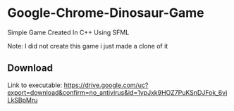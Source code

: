 # Google-Chrome-Dinosaur-Game
Simple Game Created In C++ Using SFML

Note: I did not create this game i just made a clone of it

## Download

Link to executable: https://drive.google.com/uc?export=download&confirm=no_antivirus&id=1ypJxk9HOZ7PuKSnDJFok_6vjLkSBpMru

